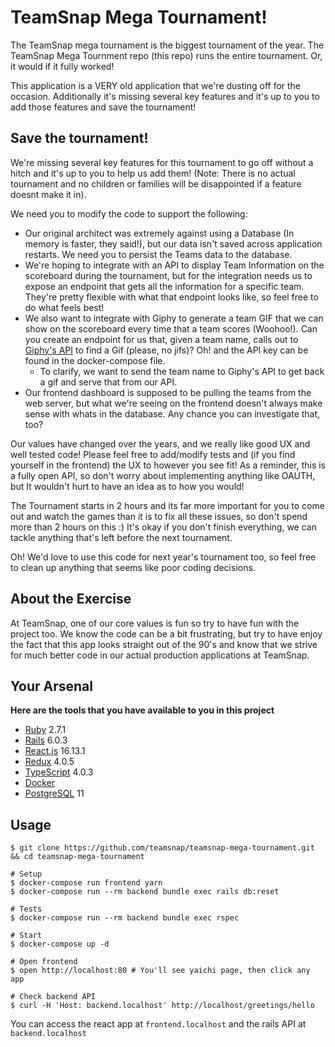 # TeamSnap Mega Tournament!

The TeamSnap mega tournament is the biggest tournament of the year. The TeamSnap Mega Tournment repo (this repo) runs the entire tournament. Or, it would if it fully worked!

This application is a VERY old application that we're dusting off for the occasion. Additionally it's missing several key features and it's up to you to add those features and save the tournament!

## Save the tournament!

We're missing several key features for this tournament to go off without a hitch and it's up to you to help us add them! (Note: There is no actual tournament and no children or families will be disappointed if a feature doesnt make it in).

We need you to modify the code to support the following:
- Our original architect was extremely against using a Database (In memory is faster, they said!), but our data isn't saved across application restarts. We need you to persist the Teams data to the database.
- We're hoping to integrate with an API to display Team Information on the scoreboard during the tournament, but for the integration needs us to expose an endpoint that gets all the information for a specific team. They're pretty flexible with what that endpoint looks like, so feel free to do what feels best!
- We also want to integrate with Giphy to generate a team GIF that we can show on the scoreboard every time that a team scores (Woohoo!). Can you create an endpoint for us that, given a team name, calls out to [Giphy's API](https://developers.giphy.com/docs/api/endpoint#search) to find a Gif (please, no jifs)? Oh! and the API key can be found in the docker-compose file.
  - To clarify, we want to send the team name to Giphy's API to get back a gif and serve that from our API.
- Our frontend dashboard is supposed to be pulling the teams from the web server, but what we're seeing on the frontend doesn't always make sense with whats in the database. Any chance you can investigate that, too?

Our values have changed over the years, and we really like good UX and well tested code! Please feel free to add/modify tests and (if you find yourself in the frontend) the UX to however you see fit! As a reminder, this is a fully open API, so don't worry about implementing anything like OAUTH, but It wouldn't hurt to have an idea as to how you would!

The Tournament starts in 2 hours and its far more important for you to come out and watch the games than it is to fix all these issues, so don't spend more than 2 hours on this :) It's okay if you don't finish everything, we can tackle anything that's left before the next tournament.

Oh! We'd love to use this code for next year's tournament too, so feel free to clean up anything that seems like poor coding decisions.

## About the Exercise

At TeamSnap, one of our core values is fun so try to have fun with the project too. We know the code can be a bit frustrating, but try to have enjoy the fact that this app looks straight out of the 90's and know that we strive for much better code in our actual production applications at TeamSnap.

## Your Arsenal

**Here are the tools that you have available to you in this project**

- [Ruby](https://www.ruby-lang.org/en/) 2.7.1
- [Rails](https://rubyonrails.org/) 6.0.3
- [React.js](https://reactjs.org/) 16.13.1
- [Redux](https://redux.js.org/) 4.0.5
- [TypeScript](https://www.typescriptlang.org/) 4.0.3
- [Docker](https://docs.docker.com/)
- [PostgreSQL](https://www.postgresql.org/) 11

## Usage

```shell
$ git clone https://github.com/teamsnap/teamsnap-mega-tournament.git && cd teamsnap-mega-tournament

# Setup
$ docker-compose run frontend yarn
$ docker-compose run --rm backend bundle exec rails db:reset

# Tests
$ docker-compose run --rm backend bundle exec rspec

# Start
$ docker-compose up -d

# Open frontend
$ open http://localhost:80 # You'll see yaichi page, then click any app

# Check backend API
$ curl -H 'Host: backend.localhost' http://localhost/greetings/hello
```

You can access the react app at `frontend.localhost` and the rails API at `backend.localhost`
